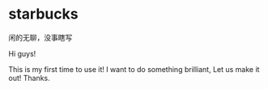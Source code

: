 # starbucks
闲的无聊，没事瞎写

Hi guys!

This is my first time to use it! 
I want to do something brilliant, Let us make it out!
Thanks.
